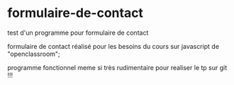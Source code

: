 # formulaire-de-contact
test d'un programme pour formulaire de contact 


formulaire de contact réalisé pour les besoins du cours sur javascript de "openclassroom";

programme fonctionnel meme si très rudimentaire pour realiser le tp sur git !!!

